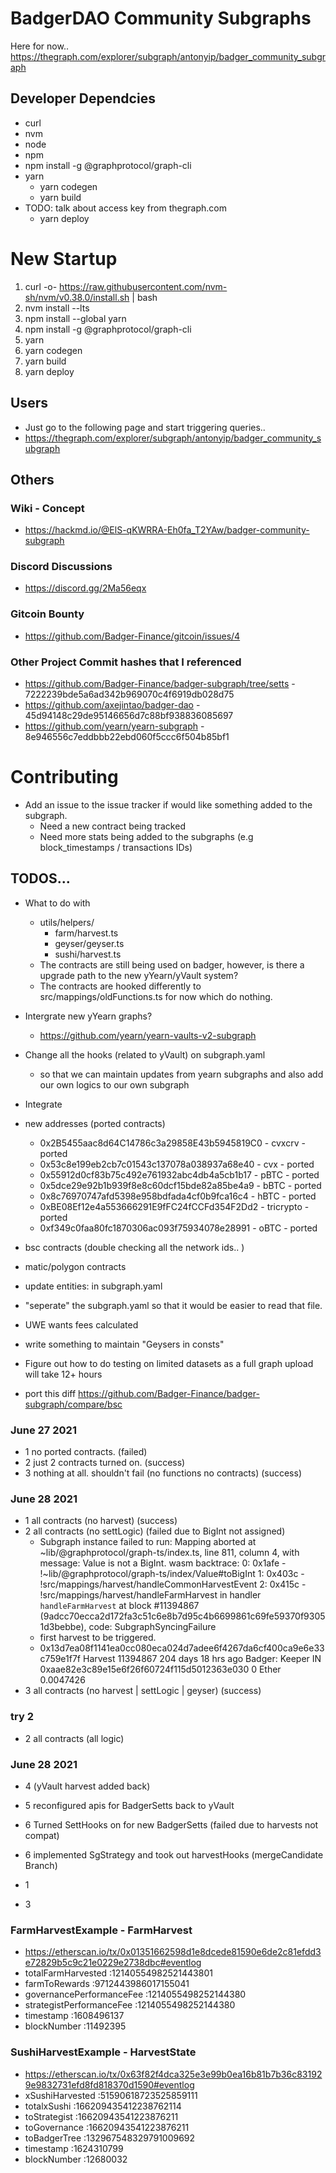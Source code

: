 # BadgerDAO Community Subgraphs
Here for now..
https://thegraph.com/explorer/subgraph/antonyip/badger_community_subgraph

## Developer Dependcies
- curl
- nvm
- node
- npm
- npm install -g @graphprotocol/graph-cli
- yarn
    - yarn codegen
    - yarn build
- TODO: talk about access key from thegraph.com
    - yarn deploy

# New Startup
1. curl -o- https://raw.githubusercontent.com/nvm-sh/nvm/v0.38.0/install.sh | bash
1. nvm install --lts
1. npm install --global yarn
1. npm install -g @graphprotocol/graph-cli
1. yarn
1. yarn codegen
1. yarn build
1. yarn deploy
 
## Users
- Just go to the following page and start triggering queries..
- https://thegraph.com/explorer/subgraph/antonyip/badger_community_subgraph

## Others
### Wiki - Concept
- https://hackmd.io/@ElS-qKWRRA-Eh0fa_T2YAw/badger-community-subgraph

### Discord Discussions
- https://discord.gg/2Ma56eqx

### Gitcoin Bounty
- https://github.com/Badger-Finance/gitcoin/issues/4

### Other Project Commit hashes that I referenced
- https://github.com/Badger-Finance/badger-subgraph/tree/setts - 7222239bde5a6ad342b969070c4f6919db028d75
- https://github.com/axejintao/badger-dao - 45d94148c29de95146656d7c88bf938836085697
- https://github.com/yearn/yearn-subgraph - 8e946556c7eddbbb22ebd060f5ccc6f504b85bf1

# Contributing
- Add an issue to the issue tracker if would like something added to the subgraph.
    - Need a new contract being tracked
    - Need more stats being added to the subgraphs (e.g block_timestamps / transactions IDs)


## TODOS...
- What to do with
    - utils/helpers/
        - farm/harvest.ts
        - geyser/geyser.ts
        - sushi/harvest.ts
    - The contracts are still being used on badger, however, is there a upgrade path to the new yYearn/yVault system?
    - The contracts are hooked differently to src/mappings/oldFunctions.ts for now which do nothing.
- Intergrate new yYearn graphs?
    - https://github.com/yearn/yearn-vaults-v2-subgraph
- Change all the hooks (related to yVault) on subgraph.yaml 
    - so that we can maintain updates from yearn subgraphs and also add our own logics to our own subgraph
- Integrate 

- new addresses (ported contracts)
    - 0x2B5455aac8d64C14786c3a29858E43b5945819C0 - cvxcrv - ported
    - 0x53c8e199eb2cb7c01543c137078a038937a68e40 - cvx - ported
    - 0x55912d0cf83b75c492e761932abc4db4a5cb1b17 - pBTC - ported
    - 0x5dce29e92b1b939f8e8c60dcf15bde82a85be4a9 - bBTC - ported
    - 0x8c76970747afd5398e958bdfada4cf0b9fca16c4 - hBTC - ported
    - 0xBE08Ef12e4a553666291E9fFC24fCCFd354F2Dd2 - tricrypto - ported
    - 0xf349c0faa80fc1870306ac093f75934078e28991 - oBTC - ported

- bsc contracts (double checking all the network ids.. )
- matic/polygon contracts
- update entities: in subgraph.yaml
- "seperate" the subgraph.yaml so that it would be easier to read that file.
- UWE wants fees calculated
- write something to maintain "Geysers in consts"
- Figure out how to do testing on limited datasets as a full graph upload will take 12+ hours
- port this diff https://github.com/Badger-Finance/badger-subgraph/compare/bsc
### June 27 2021
- 1 no ported contracts. (failed)
- 2 just 2 contracts turned on. (success)
- 3 nothing at all. shouldn't fail (no functions no contracts) (success)

### June 28 2021
- 1 all contracts (no harvest) (success)
- 2 all contracts (no settLogic) (failed due to BigInt not assigned)
    - Subgraph instance failed to run: Mapping aborted at ~lib/@graphprotocol/graph-ts/index.ts, line 811, column 4, with message: Value is not a BigInt. wasm backtrace: 0: 0x1afe - <unknown>!~lib/@graphprotocol/graph-ts/index/Value#toBigInt 1: 0x403c - <unknown>!src/mappings/harvest/handleCommonHarvestEvent 2: 0x415c - <unknown>!src/mappings/harvest/handleFarmHarvest in handler `handleFarmHarvest` at block #11394867 (9adcc70ecca2d172fa3c51c6e8b7d95c4b6699861c69fe59370f93051d3bebbe), code: SubgraphSyncingFailure
    - first harvest to be triggered.
	- 0x13d7ea08f1141ea0cc080eca024d7adee6f4267da6cf400ca9e6e33c759e1f7f	Harvest	11394867	204 days 18 hrs ago	Badger: Keeper	 IN 	0xaae82e3c89e15e6f26f60724f115d5012363e030	0 Ether	0.0047426
- 3 all contracts (no harvest | settLogic | geyser) (success)

### try 2
- 2 all contracts (all logic)

### June 28 2021
- 4 (yVault harvest added back)
- 5 reconfigured apis for BadgerSetts back to yVault
- 6 Turned SettHooks on for new BadgerSetts (failed due to harvests not compat)

- 6 implemented SgStrategy and took out harvestHooks (mergeCandidate Branch)
- 1 
- 3

### FarmHarvestExample - FarmHarvest
- https://etherscan.io/tx/0x01351662598d1e8dcede81590e6de2c81efdd3e72829b5c9c21e0229e2738dbc#eventlog
- totalFarmHarvested :12140554982521443801
- farmToRewards :9712443986017155041
- governancePerformanceFee :1214055498252144380
- strategistPerformanceFee :1214055498252144380
- timestamp :1608496137
- blockNumber :11492395

### SushiHarvestExample - HarvestState
- https://etherscan.io/tx/0x63f82f4dca325e3e99b0ea16b81b7b36c831929e9832731efd8fd818370d1590#eventlog
- xSushiHarvested :51590618723525859111
- totalxSushi :166209435412238762114
- toStrategist :16620943541223876211
- toGovernance :16620943541223876211
- toBadgerTree :132967548329791009692
- timestamp :1624310799
- blockNumber :12680032